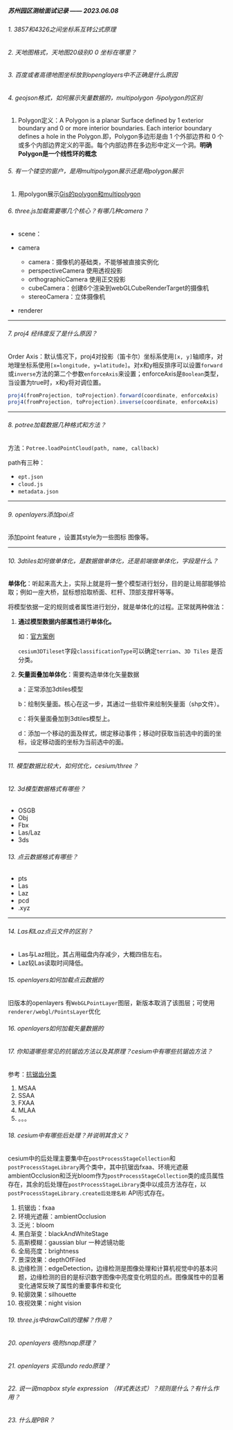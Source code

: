 

##### 苏州园区测绘面试记录 —— 2023.06.08

###### 1. 3857和4326之间坐标系互转公式原理

###### 2. 天地图格式，天地图20级别0 0 坐标在哪里？

###### 3. 百度或者高德地图坐标放到openglayers中不正确是什么原因

###### 4. geojson格式，如何展示矢量数据的，multipolygon 与polygon的区别

1. Polygon定义：A Polygon is a planar Surface defined by 1 exterior boundary and 0 or more interior boundaries. Each interior boundary defines a hole in the Polygon.即，Polygon多边形是由 1 个外部边界和 0 个或多个内部边界定义的平面。每个内部边界在多边形中定义一个洞。**明确Polygon是一个线性环的概念**

###### 5. 有一个镂空的窗户，是用multipolygon展示还是用polygon展示

1. 用polygon展示[Gis的polygon和multipolygon](https://blog.csdn.net/wzwxwc1987/article/details/88582993)

###### 6. three.js加载需要哪几个核心？有哪几种camera？

* scene：

* camera
  * camera：摄像机的基础类，不能够被直接实例化
  * perspectiveCamera 使用透视投影
  * orthographicCamera 使用正交投影
  * cubeCamera：创建6个渲染到webGLCubeRenderTarget的摄像机
  * stereoCamera：立体摄像机
* renderer

---

###### 7. proj4 经纬度反了是什么原因？

Order Axis：默认情况下，proj4对投影（笛卡尔）坐标系使用`[x, y]`轴顺序，对地理坐标系使用`[x=longitude, y=latitude]`。对x和y相反排序可以设置`forward`或`inverse`方法的第二个参数`enforceAxis`来设置；enforceAxis是`Boolean`类型，当设置为true时，x和y将对调位置。		

```typescript
proj4(fromProjection, toProjection).forward(coordinate, enforceAxis)
proj4(fromProjection, toProjection).inverse(coordinate, enforceAxis)
```

---

###### 8. potree加载数据几种格式和方法？

方法：`Potree.loadPointCloud(path, name, callback)`

path有三种：

* `ept.json`
* `cloud.js`
* `metadata.json`

---

###### 9. openlayers添加poi点

添加point feature ，设置其style为一些图标 图像等。

---

###### 10. 3dtiles如何做单体化，是数据做单体化，还是前端做单体化，字段是什么？

**单体化**：听起来高大上，实际上就是将一整个模型进行划分，目的是让局部能够拾取；例如一座大桥，鼠标想拾取桥面、栏杆、顶部支撑杆等等。

将模型依据一定的规则或者属性进行划分，就是单体化的过程。正常就两种做法：

1. **通过模型数据内部属性进行单体化。**

   如：[官方案例](https://sandcastle.cesium.com/?src=3D%20Tiles%20Feature%20Styling.html )

   `cesium3DTileset`字段`classificationType`可以确定`terrian`、`3D Tiles`	是否分类。

2. **矢量面叠加单体化**：需要构造单体化矢量数据

   a：正常添加3dtiles模型

   b：绘制矢量面。核心在这一步，其通过一些软件来绘制矢量面（shp文件）。

   c：将矢量面叠加到3dtiles模型上。

   d：添加一个移动的面及样式，绑定移动事件；移动时获取当前选中的面的坐标，设定移动面的坐标为当前选中的面。

   ---

###### 11. 模型数据比较大，如何优化，cesium/three？

###### 12. 3d模型数据格式有哪些？

* OSGB
* Obj
* Fbx
* Las/Laz
* 3ds

###### 13. 点云数据格式有哪些？

* pts
* Las
* Laz
* pcd
* .xyz

---

###### 14. Las和Laz点云文件的区别？

* Las与Laz相比，其占用磁盘内存减少，大概四倍左右。
* Laz较Las读取时间降低。

###### 15. openlayers如何加载点云数据的

旧版本的openlayers 有`WebGLPointLayer`图层，新版本取消了该图层；可使用`renderer/webgl/PointsLayer`优化

###### 16. openlayers如何加载矢量数据的

###### 17. 你知道哪些常见的抗锯齿方法以及其原理？cesium中有哪些抗锯齿方法？

参考：[抗锯齿分类](https://zhuanlan.zhihu.com/p/159171397)

1. MSAA
2. SSAA
3. FXAA
4. MLAA
5. 。。。

###### 18. cesium中有哪些后处理？并说明其含义？

cesium中的后处理主要集中在`postProcessStageCollection`和`postProcessStageLibrary`两个类中，其中抗锯齿fxaa、环境光遮蔽ambientOcclusion和泛光bloom作为`postProcessStageCollection`类的成员属性存在，其余的后处理在`postProcessStageLibrary`类中以成员方法存在，以`postProcessStageLibrary.create后处理名称` API形式存在。

1. 抗锯齿：fxaa
2. 环境光遮蔽：ambientOcclusion
3. 泛光：bloom
4. 黑白渐变：blackAndWhiteStage
5. 高斯模糊：gaussian blur 一种滤镜功能
6. 全局亮度：brightness
7. 景深效果：depthOfFiled
8. 边缘检测：edgeDetection，边缘检测是图像处理和计算机视觉中的基本问题，边缘检测的目的是标识数字图像中亮度变化明显的点。图像属性中的显著变化通常反映了属性的重要事件和变化
9. 轮廓效果：silhouette
10. 夜视效果：night vision

###### 19. three.js中drawCall的理解？作用？

###### 20. openlayers 吸附snap原理？

###### 21. openlayers 实现undo redo原理？

###### 22. 说一说mapbox style expression （样式表达式）？规则是什么？有什么作用？

###### 23. 什么是PBR？

